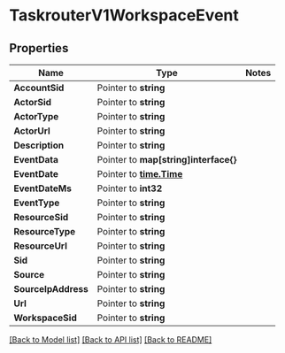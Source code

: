 # TaskrouterV1WorkspaceEvent

## Properties
Name | Type | Notes
------------ | ------------- | -------------
**AccountSid** | Pointer to **string** | 
**ActorSid** | Pointer to **string** | 
**ActorType** | Pointer to **string** | 
**ActorUrl** | Pointer to **string** | 
**Description** | Pointer to **string** | 
**EventData** | Pointer to **map[string]interface{}** | 
**EventDate** | Pointer to [**time.Time**](time.Time.md) | 
**EventDateMs** | Pointer to **int32** | 
**EventType** | Pointer to **string** | 
**ResourceSid** | Pointer to **string** | 
**ResourceType** | Pointer to **string** | 
**ResourceUrl** | Pointer to **string** | 
**Sid** | Pointer to **string** | 
**Source** | Pointer to **string** | 
**SourceIpAddress** | Pointer to **string** | 
**Url** | Pointer to **string** | 
**WorkspaceSid** | Pointer to **string** | 

[[Back to Model list]](../README.md#documentation-for-models) [[Back to API list]](../README.md#documentation-for-api-endpoints) [[Back to README]](../README.md)



